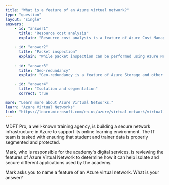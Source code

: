 ```yaml
---
title: "What is a feature of an Azure virtual network?"
type: "question"
layout: "single"
answers:
    - id: "answer1"
      title: "Resource cost analysis"
      explain: "Resource cost analysis is a feature of Azure Cost Management, not Azure Virtual Network. Virtual networks focus on network connectivity and security features."

    - id: "answer2"
      title: "Packet inspection"
      explain: "While packet inspection can be performed using Azure Network Security Groups or Azure Firewall, it is not a direct feature of Azure Virtual Network. Virtual networks primarily handle network topology and connectivity."

    - id: "answer3"
      title: "Geo-redundancy"
      explain: "Geo-redundancy is a feature of Azure Storage and other Azure services, not Azure Virtual Network. Virtual networks are focused on network connectivity and segmentation within a region."

    - id: "answer4"
      title: "Isolation and segmentation"
      correct: true

more: "Learn more about Azure Virtual Networks."
learn: "Azure Virtual Networks"
link: "https://learn.microsoft.com/en-us/azure/virtual-network/virtual-networks-overview"
---
```

MDFT Pro, a well-known training agency, is building a secure network infrastructure in Azure to support its online learning environment. The IT team is tasked with ensuring that student and trainer data is properly segmented and protected.

Mark, who is responsible for the academy's digital services, is reviewing the features of Azure Virtual Network to determine how it can help isolate and secure different applications used by the academy.

Mark asks you to name a feature of an Azure virtual network. What is your answer?
